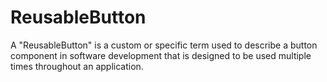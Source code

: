 # ReusableButton

A "ReusableButton" is a custom or specific term used to describe a button component in software development that is designed to be used multiple times throughout an application.
